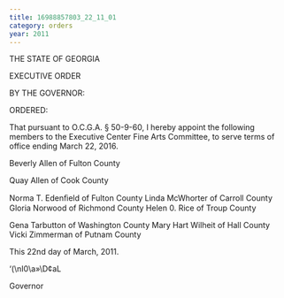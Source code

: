 ```yaml
---
title: 16988857803_22_11_01
category: orders
year: 2011
---
```

    

THE STATE OF GEORGIA

EXECUTIVE ORDER

BY THE GOVERNOR:

ORDERED:

That pursuant to O.C.G.A. § 50-9-60, I hereby appoint the
following members to the Executive Center Fine Arts
Committee, to serve terms of office ending March 22, 2016.

Beverly Allen of Fulton County

Quay Allen of Cook County

Norma T. Edenﬁeld of Fulton County
Linda McWhorter of Carroll County
Gloria Norwood of Richmond County
Helen 0. Rice of Troup County

Gena Tarbutton of Washington County
Mary Hart Wilheit of Hall County
Vicki Zimmerman of Putnam County

This 22nd day of March, 2011.

‘(\nI0\a»\D¢aL

Governor

